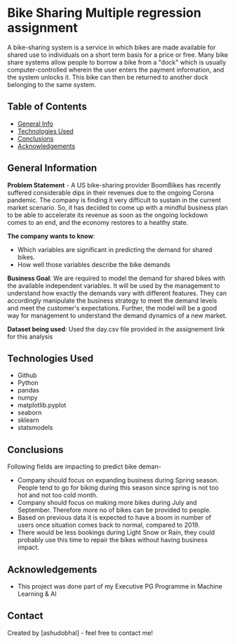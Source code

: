# Bike Sharing Multiple regression assignment
A bike-sharing system is a service in which bikes are made available for shared use to individuals on a short term basis for a price or free. Many bike share systems allow people to borrow a bike from a "dock" which is usually computer-controlled wherein the user enters the payment information, and the system unlocks it. This bike can then be returned to another dock belonging to the same system.

## Table of Contents
* [General Info](#general-information)
* [Technologies Used](#technologies-used)
* [Conclusions](#conclusions)
* [Acknowledgements](#acknowledgements)

<!-- You can include any other section that is pertinent to your problem -->

## General Information
 **Problem Statement** - A US bike-sharing provider BoomBikes has recently suffered considerable dips in their revenues due to the ongoing Corona pandemic. The company is  finding it very difficult to sustain in the current market scenario. So, it has decided to come up with a mindful business plan to be able to accelerate its revenue as soon as the ongoing lockdown comes to an end, and the economy restores to a healthy state.
 
**The company wants to know**:
* Which variables are significant in predicting the demand for shared bikes.
* How well those variables describe the bike demands

**Business Goal**:
We are required to model the demand for shared bikes with the available independent variables. It will be used by the management to understand how exactly the demands vary with different features. They can accordingly manipulate the business strategy to meet the demand levels and meet the customer's expectations. Further, the model will be a good way for management to understand the demand dynamics of a new market.

**Dataset being used**:
Used the day.csv file provided in the assignement link for this analysis

<!-- You don't have to answer all the questions - just the ones relevant to your project. -->


## Technologies Used
* Github
* Python
* pandas
* numpy
* matplotlib.pyplot
* seaborn
* sklearn
* statsmodels

<!-- As the libraries versions keep on changing, it is recommended to mention the version of library used in this project -->

## Conclusions
Following fields are impacting to predict bike deman-
* Company should focus on expanding business during Spring season. People tend to go for biking during this season since spring is not too hot and not too cold month.
* Company should focus on making more bikes during July and September. Therefore more no of bikes can be provided to people.
* Based on previous data it is expected to have a boom in number of users once situation comes back to normal, compared to 2019.
* There would be less bookings during Light Snow or Rain, they could probably use this time to repair the bikes without having business impact.
<!-- You don't have to answer all the questions - just the ones relevant to your project. -->
## Acknowledgements

- This project was done part of my Executive PG Programme in Machine Learning & AI 




## Contact
Created by [ashudobhal] - feel free to contact me!


<!-- Optional -->
<!-- ## License -->
<!-- This project is open source and available under the [... License](). -->

<!-- You don't have to include all sections - just the one's relevant to your project -->
